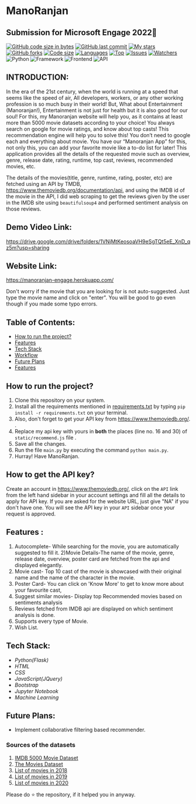 # ManoRanjan
## Submission for Microsoft Engage 2022🌟

[![GitHub code size in bytes](https://img.shields.io/github/languages/code-size/bhavyastar/ManoRanjan?logo=github&style=for-the-badge)](https://github.com/bhavyastar/) 
[![GitHub last commit](https://img.shields.io/github/last-commit/bhavyastar/ManoRanjan?style=for-the-badge&logo=git)](https://github.com/bhavyastar/) 
[![My stars](https://img.shields.io/github/stars/bhavyastar?affiliations=OWNER%2CCOLLABORATOR&style=for-the-badge&label=My%20stars)](https://github.com/bhavyastar/ManoRanjan/stargazers) 
[![GitHub forks](https://img.shields.io/github/forks/bhavyastar/ManoRanjan?style=for-the-badge&logo=git)](https://github.com/bhavyastar/ManoRanjan/network)
[![Code size](https://img.shields.io/github/languages/code-size/bhavyastar/ManoRanjan?style=for-the-badge)](https://github.com/bhavyastar/ManoRanjan)
[![Languages](https://img.shields.io/github/languages/count/bhavyastar/ManoRanjan?style=for-the-badge)](https://github.com/bhavyastar/ManoRanjan)
[![Top](https://img.shields.io/github/languages/top/bhavyastar/ManoRanjan?style=for-the-badge&label=Top%20Languages)](https://github.com/bhavyastar/ManoRanjan)
[![Issues](https://img.shields.io/github/issues/bhavyastar/ManoRanjan?style=for-the-badge&label=Issues)](https://github.com/bhavyastar/ManoRanjan)
[![Watchers](	https://img.shields.io/github/watchers/bhavyastar/ManoRanjan?label=Watch&style=for-the-badge)](https://github.com/bhavyastar/ManoRanjan/) 
![Python](https://img.shields.io/badge/Python-3.8-blueviolet)
![Framework](https://img.shields.io/badge/Framework-Flask-red)
![Frontend](https://img.shields.io/badge/Frontend-HTML/CSS/JS-green)
![API](https://img.shields.io/badge/API-TMDB-fcba03)

## INTRODUCTION:
  In the era of the 21st century, when the world is running at a speed that seems like the speed of air, All developers, workers, or any other working profession is so much busy in their world! But, What about Entertainment (Manoranjan!), Entertainment is not just for health but it is also good for our soul! For this, my Manoranjan website will help you, as it contains at least more than 5000 movie datasets according to your choice! You always search on google for movie ratings, and know about top casts! This recommendation engine will help you to solve this! You don’t need to google each and everything about movie. You have our “Manoranjan App” for this, not only this, you can add your favorite movie like a to-do list for later!
  This application provides all the details of the requested movie such as overview, genre, release date, rating, runtime, top cast, reviews, recommended movies, etc.

The details of the movies(title, genre, runtime, rating, poster, etc) are fetched using an API by TMDB, https://www.themoviedb.org/documentation/api, and using the IMDB id of the movie in the API, I did web scraping to get the reviews given by the user in the IMDB site using `beautifulsoup4` and performed sentiment analysis on those reviews.

## Demo Video Link:
 https://drive.google.com/drive/folders/1VNjMtKeosoaVH9eSgTQt5eE_XnD_qz5m?usp=sharing

## Website Link:
  https://manoranjan-engage.herokuapp.com/

  Don't worry if the movie that you are looking for is not auto-suggested. Just type the movie name and click on "enter". You will be good to go even though if you made some typo errors.

## Table of Contents:
* [ How to run the project? ](#how_to)
* [ Features ](#features)
* [ Tech Stack ](#technologystack)
* [ Workflow  ](#models) 
* [ Future Plans ](#futureplans)
* [ Features ](#images)

## <a name="how_to"></a>How to run the project?
1) Clone this repository on your system.
2) Install all the requirements mentioned in [requirements.txt](https://github.com/bhavyastar/ManoRanjan/blob/main/requirements.txt) by typing `pip install -r requirements.txt` on your terminal.
3) Also, don't forget to get your API key from https://www.themoviedb.org/. .
4) Replace my api key with yours in **both** the places (line no. 16 and 30) of `static/recommend.js` file .
5) Save all the changes.
6) Run the file `main.py` by executing the command `python main.py`.
7) Hurray! Have ManoRanjan.

## How to get the API key?

Create an account in https://www.themoviedb.org/, click on the `API` link from the left hand sidebar in your account settings and fill all the details to apply for API key. If you are asked for the website URL, just give "NA" if you don't have one. You will see the API key in your `API` sidebar once your request is approved.

## <a name="features"></a>Features :
1) Autocomplete- While searching for the movie, you are automatically suggested to fill it.
2)Movie Details-The name of the movie, genre, release date, overview, poster card are fetched from the api and displayed elegantly.
3) Movie cast- Top 10 cast of the movie is showcased with their original name and the name of the character in the movie.
4) Poster Card- You can click on 'Know More' to get to know more about your favourite cast,
5) Suggest similar movies- Display top Recommended movies based on sentiments analysis
6) Reviews fetched from IMDB api are displayed on which sentiment analysis is done. 
7) Supports every type of Movie.
8) Wish List.

## <a name="technologystack"></a>Tech Stack:
* _Python(Flask)_
* _HTML_
* _CSS_
* _JavaScript(JQuery)_
* _Bootstrap_
* _Jupyter Notebook_
* _Machine Learning_

## <a name="futureplans"></a>Future Plans:
 * Implement collaborative filtering based recommender.

 ### Sources of the datasets 

1. [IMDB 5000 Movie Dataset](https://www.kaggle.com/carolzhangdc/imdb-5000-movie-dataset)
2. [The Movies Dataset](https://www.kaggle.com/rounakbanik/the-movies-dataset)
3. [List of movies in 2018](https://en.wikipedia.org/wiki/List_of_American_films_of_2018)
4. [List of movies in 2019](https://en.wikipedia.org/wiki/List_of_American_films_of_2019)
5. [List of movies in 2020](https://en.wikipedia.org/wiki/List_of_American_films_of_2020)

Please do ⭐ the repository, if it helped you in anyway.














